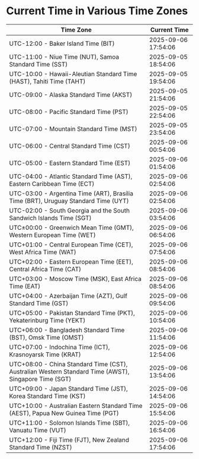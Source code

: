 # Current Time in Various Time Zones

| Time Zone | Current Time |
|-----------|--------------|
| UTC-12:00 - Baker Island Time (BIT) | 2025-09-06 17:54:06 |
| UTC-11:00 - Niue Time (NUT), Samoa Standard Time (SST) | 2025-09-05 18:54:06 |
| UTC-10:00 - Hawaii-Aleutian Standard Time (HAST), Tahiti Time (TAHT) | 2025-09-05 19:54:06 |
| UTC-09:00 - Alaska Standard Time (AKST) | 2025-09-05 21:54:06 |
| UTC-08:00 - Pacific Standard Time (PST) | 2025-09-05 22:54:06 |
| UTC-07:00 - Mountain Standard Time (MST) | 2025-09-05 23:54:06 |
| UTC-06:00 - Central Standard Time (CST) | 2025-09-06 00:54:06 |
| UTC-05:00 - Eastern Standard Time (EST) | 2025-09-06 01:54:06 |
| UTC-04:00 - Atlantic Standard Time (AST), Eastern Caribbean Time (ECT) | 2025-09-06 02:54:06 |
| UTC-03:00 - Argentina Time (ART), Brasília Time (BRT), Uruguay Standard Time (UYT) | 2025-09-06 02:54:06 |
| UTC-02:00 - South Georgia and the South Sandwich Islands Time (SGT) | 2025-09-06 03:54:06 |
| UTC±00:00 - Greenwich Mean Time (GMT), Western European Time (WET) | 2025-09-06 06:54:06 |
| UTC+01:00 - Central European Time (CET), West Africa Time (WAT) | 2025-09-06 07:54:06 |
| UTC+02:00 - Eastern European Time (EET), Central Africa Time (CAT) | 2025-09-06 08:54:06 |
| UTC+03:00 - Moscow Time (MSK), East Africa Time (EAT) | 2025-09-06 08:54:06 |
| UTC+04:00 - Azerbaijan Time (AZT), Gulf Standard Time (GST) | 2025-09-06 09:54:06 |
| UTC+05:00 - Pakistan Standard Time (PKT), Yekaterinburg Time (YEKT) | 2025-09-06 10:54:06 |
| UTC+06:00 - Bangladesh Standard Time (BST), Omsk Time (OMST) | 2025-09-06 11:54:06 |
| UTC+07:00 - Indochina Time (ICT), Krasnoyarsk Time (KRAT) | 2025-09-06 12:54:06 |
| UTC+08:00 - China Standard Time (CST), Australian Western Standard Time (AWST), Singapore Time (SGT) | 2025-09-06 13:54:06 |
| UTC+09:00 - Japan Standard Time (JST), Korea Standard Time (KST) | 2025-09-06 14:54:06 |
| UTC+10:00 - Australian Eastern Standard Time (AEST), Papua New Guinea Time (PGT) | 2025-09-06 15:54:06 |
| UTC+11:00 - Solomon Islands Time (SBT), Vanuatu Time (VUT) | 2025-09-06 16:54:06 |
| UTC+12:00 - Fiji Time (FJT), New Zealand Standard Time (NZST) | 2025-09-06 17:54:06 |
